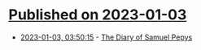 # [Published on 2023-01-03](index.md)

* [2023-01-03, 03:50:15](https://news.ycombinator.com/item?id=34227393) - [The Diary of Samuel Pepys](https://www.pepysdiary.com/)
